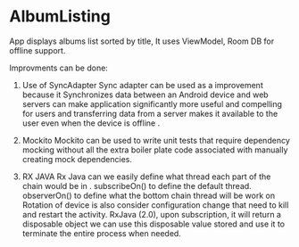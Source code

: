 # AlbumListing
App displays albums list sorted by title, It uses  ViewModel, Room DB for offline support.

Improvments can be done:
1) Use of SyncAdapter
    Sync adapter can be used as a improvement because it Synchronizes data between an Android device and web servers can make application significantly more useful and compelling for users
    and transferring data from a server makes it available to the user even when the device is offline .

 

2) Mockito
Mockito can be used to write unit tests that require dependency mocking without all the extra boiler plate code associated with manually creating mock dependencies.

 

3) RX JAVA
 Rx Java can we easily define what thread each part of the chain would be in  . subscribeOn() to define the default thread. observerOn() to define what the bottom chain thread will be work on
 Rotation of device is also consider configuration change that need to kill and restart the activity.
 RxJava (2.0), upon subscription, it will return a disposable object we can use this disposable value stored and use it to terminate the entire process when needed.



